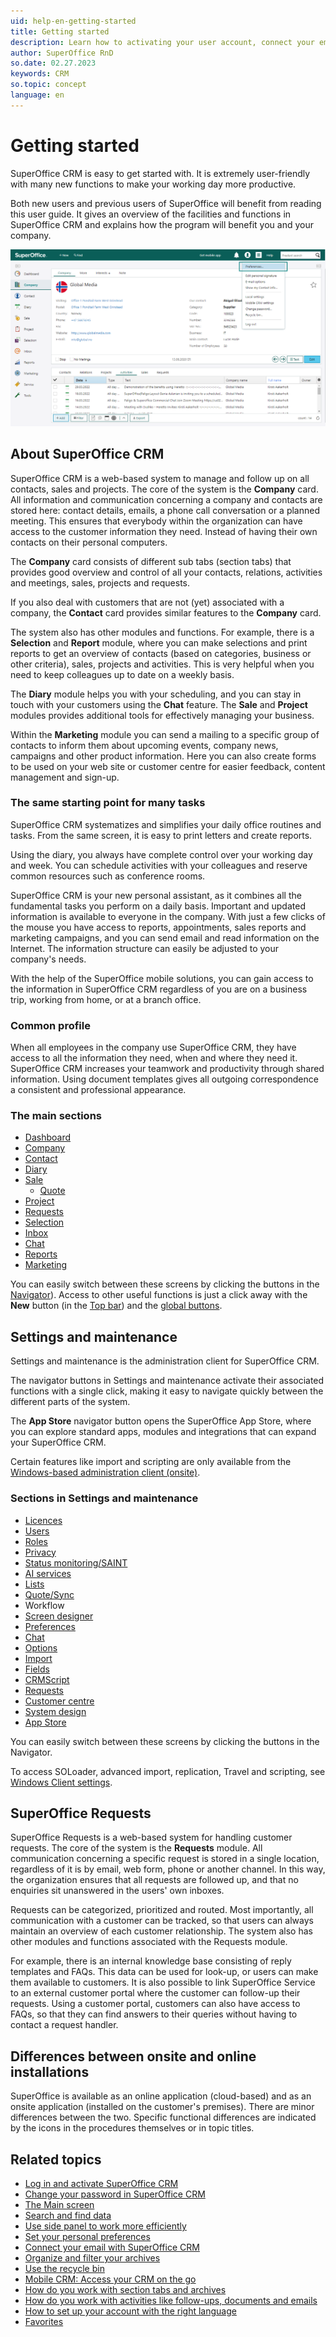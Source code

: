 ```yaml
---
uid: help-en-getting-started
title: Getting started
description: Learn how to activating your user account, connect your email and documents, and set your personal preferences.
author: SuperOffice RnD
so.date: 02.27.2023
keywords: CRM
so.topic: concept
language: en
---
```


# Getting started

SuperOffice CRM is easy to get started with. It is extremely user-friendly with many new functions to make your working day more productive.

Both new users and previous users of SuperOffice will benefit from reading this user guide. It gives an overview of the facilities and functions in SuperOffice CRM and explains how the program will benefit you and your company.

![Go to your personal setting and choose the setting you want to change -screenshot][img1]

## About SuperOffice CRM

SuperOffice CRM is a web-based system to manage and follow up on all contacts, sales and projects. The core of the system is the **Company** card. All information and communication concerning a company and contacts are stored here: contact details, emails, a phone call conversation or a planned meeting. This ensures that everybody within the organization can have access to the customer information they need. Instead of having their own contacts on their personal computers.

The **Company** card consists of different sub tabs (section tabs) that provides good overview and control of all your contacts, relations, activities and meetings, sales, projects and requests.

If you also deal with customers that are not (yet) associated with a company, the **Contact** card provides similar features to the **Company** card.

The system also has other modules and functions. For example, there is a **Selection** and **Report** module, where you can make selections and print reports to get an overview of contacts (based on categories, business or other criteria), sales, projects and activities. This is very helpful when you need to keep colleagues up to date on a weekly basis.

The **Diary** module helps you with your scheduling, and you can stay in touch with your customers using the **Chat** feature. The **Sale** and **Project** modules provides additional tools for effectively managing your business.

Within the **Marketing** module you can send a mailing to a specific group of contacts to inform them about upcoming events, company news, campaigns and other product information. Here you can also create forms to be used on your web site or customer centre for easier feedback, content management and sign-up.

### The same starting point for many tasks

SuperOffice CRM systematizes and simplifies your daily office routines and tasks. From the same screen, it is easy to print letters and create reports.

Using the diary, you always have complete control over your working day and week. You can schedule activities with your colleagues and reserve common resources such as conference rooms.

SuperOffice CRM is your new personal assistant, as it combines all the fundamental tasks you perform on a daily basis. Important and updated information is available to everyone in the company. With just a few clicks of the mouse you have access to reports, appointments, sales reports and marketing campaigns, and you can send email and read information on the Internet. The information structure can easily be adjusted to your company's needs.

With the help of the SuperOffice mobile solutions, you can gain access to the information in SuperOffice CRM regardless of you are on a business trip, working from home, or at a branch office.

### Common profile

When all employees in the company use SuperOffice CRM, they have access to all the information they need, when and where they need it. SuperOffice CRM increases your teamwork and productivity through shared information. Using document templates gives all outgoing correspondence a consistent and professional appearance.

### The main sections

* [Dashboard][7]
* [Company][8]
* [Contact][9]
* [Diary][10]
* [Sale][11]
  * [Quote][12]
* [Project][13]
* [Requests][45]
* [Selection][14]
* [Inbox][15]
* [Chat][16]
* [Reports][17]
* [Marketing][18]

You can easily switch between these screens by clicking the buttons in the [Navigator][1]). Access to other useful functions is just a click away with the **New** button (in the [Top bar][2]) and the [global buttons][3].

## Settings and maintenance

Settings and maintenance is the administration client for SuperOffice CRM.

The navigator buttons in Settings and maintenance activate their associated functions with a single click, making it easy to navigate quickly between the different parts of the system.

The **App Store** navigator button opens the SuperOffice App Store, where you can explore standard apps, modules and integrations that can expand your SuperOffice CRM.

Certain features like import and scripting are only available from the [Windows-based administration client (onsite)][1].

### Sections in Settings and maintenance

* [Licences][25]
* [Users][26]
* [Roles][27]
* [Privacy][28]
* [Status monitoring/SAINT][29]
* [AI services][30]
* [Lists][31]
* [Quote/Sync][32]
* Workflow
* [Screen designer][34]
* [Preferences][35]
* [Chat][16]
* [Options][36]
* [Import][37]
* [Fields][38]
* [CRMScript][21]
* [Requests][39]
* [Customer centre][23]
* [System design][24]
* [App Store][41]

You can easily switch between these screens by clicking the buttons in the Navigator.

To access SOLoader, advanced import, replication, Travel and scripting, see [Windows Client settings][40].

## SuperOffice Requests

SuperOffice Requests is a web-based system for handling customer requests. The core of the system is the **Requests** module. All communication concerning a specific request is stored in a single location, regardless of it is by email, web form, phone or another channel. In this way, the organization ensures that all requests are followed up, and that no enquiries sit unanswered in the users' own inboxes.

Requests can be categorized, prioritized and routed. Most importantly, all communication with a customer can be tracked, so that users can always maintain an overview of each customer relationship. The system also has other modules and functions associated with the Requests module.

For example, there is an internal knowledge base consisting of reply templates and FAQs. This data can be used for look-up, or users can make them available to customers. It is also possible to link SuperOffice Service to an external customer portal where the customer can follow-up their requests. Using a customer portal, customers can also have access to FAQs, so that they can find answers to their queries without having to contact a request handler.

## Differences between onsite and online installations

SuperOffice is available as an online application (cloud-based) and as an onsite application (installed on the customer's premises). There are minor differences between the two. Specific functional differences are indicated by the icons in the procedures themselves or in topic titles.

## Related topics

* [Log in and activate SuperOffice CRM][4]
* [Change your password in SuperOffice CRM][19]
* [The Main screen][5]
* [Search and find data][6]
* [Use side panel to work more efficiently][20]
* [Set your personal preferences][22]
* [Connect your email with SuperOffice CRM][33]
* [Organize and filter your archives][42]
* [Use the recycle bin][43]
* [Mobile CRM: Access your CRM on the go][44]
* [How do you work with section tabs and archives][46]
* [How do you work with activities like follow-ups, documents and emails][47]
* [How to set up your account with the right language][48]
* [Favorites][49]

<!-- Referenced links -->
[1]: main-screen/navigator.md
[2]: main-screen/buttons-in-menu-bar.md
[3]: main-screen/global-buttons.md
[4]: login.md
[5]: main-screen/index.md
[6]: ../../search-options/learn/index.md
[7]: ../../dashboard/learn/index.md
[8]: ../../company/learn/index.md
[9]: ../../contact/learn/index.md
[10]: ../../diary/learn/index.md
[11]: ../../sale/learn/index.md
[12]: ../../quote/learn/index.md
[13]: ../../project/learn/index.md
[14]: ../../search-options/selection/learn/index.md
[15]: ../../email/learn/index.md
[16]: ../../chat/learn/index.md
[17]: ../../reports/learn/index.md
[18]: ../../marketing/learn/index.md
[19]: login.md#forgot-password
[20]: main-screen/side-panel.md
[22]: preferences.md
[33]: connect-email-and-documents.md
[42]: archives.md
[43]: recycle-bin.md
[44]: mobile.md

[21]: ../../automation/crmscript/learn/index.md
[23]: ../../service/customer-center/learn/index.md
[24]: ../../ui/blogic/learn/index.md
[25]: ../../admin/license/learn/index.md
[26]: ../../admin/user-management/learn/index.md
[27]: ../../admin/user-management/learn/role/index.md
[28]: ../../security/privacy/learn/privacy.md
[29]: ../../sale/saint/learn/index.md
[30]: ../../ai/learn/index.md

[31]: ../../admin/lists/learn/index.md
[32]: ../../quote/learn/admin/index.md
[34]: ../../ui/screen-designer/learn/index.md
[35]: ../../admin/preferences/learn/index.md
[36]: ../../admin/options/learn/index.md
[37]: ../../admin/import/learn/index.md
[38]: ../../custom-objects/learn/udef/index.md
[39]: ../../request/learn/screen/index.md
[40]: ../../onsite/win-client/learn/index.md
[41]: https://online.superoffice.com/appstore
[45]: ../../request/learn/index.md
[46]: section-tabs.md
[47]: ../activity/index.md
[48]: ../../globalization-and-localization/learn/change-language.md
[49]: fav.md

<!-- Referenced images -->
[img1]: media/getstarted-personalsettings.png
